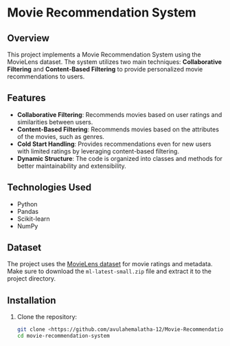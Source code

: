 # Movie Recommendation System

## Overview
This project implements a Movie Recommendation System using the MovieLens dataset. The system utilizes two main techniques: **Collaborative Filtering** and **Content-Based Filtering** to provide personalized movie recommendations to users.

## Features
- **Collaborative Filtering**: Recommends movies based on user ratings and similarities between users.
- **Content-Based Filtering**: Recommends movies based on the attributes of the movies, such as genres.
- **Cold Start Handling**: Provides recommendations even for new users with limited ratings by leveraging content-based filtering.
- **Dynamic Structure**: The code is organized into classes and methods for better maintainability and extensibility.

## Technologies Used
- Python
- Pandas
- Scikit-learn
- NumPy

## Dataset
The project uses the [MovieLens dataset](https://grouplens.org/datasets/movielens/) for movie ratings and metadata. Make sure to download the `ml-latest-small.zip` file and extract it to the project directory.

## Installation
1. Clone the repository:
   ```bash
   git clone <https://github.com/avulahemalatha-12/Movie-Recommendation-system>
   cd movie-recommendation-system
